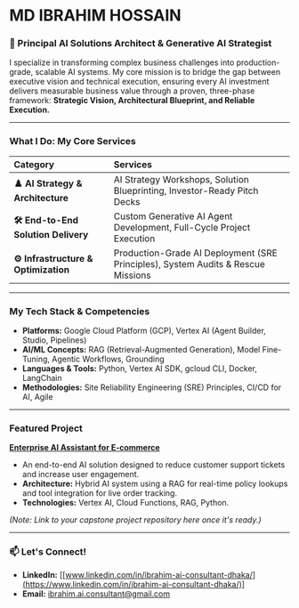 # MD IBRAHIM HOSSAIN

### **🚀 Principal AI Solutions Architect & Generative AI Strategist**

I specialize in transforming complex business challenges into production-grade, scalable AI systems. My core mission is to bridge the gap between executive vision and technical execution, ensuring every AI investment delivers measurable business value through a proven, three-phase framework: **Strategic Vision, Architectural Blueprint, and Reliable Execution.**

---

### **What I Do: My Core Services**

| Category | Services |
| :--- | :--- |
| **♟️ AI Strategy & Architecture** | AI Strategy Workshops, Solution Blueprinting, Investor-Ready Pitch Decks |
| **🛠️ End-to-End Solution Delivery** | Custom Generative AI Agent Development, Full-Cycle Project Execution |
| **⚙️ Infrastructure & Optimization**| Production-Grade AI Deployment (SRE Principles), System Audits & Rescue Missions |

---

### **My Tech Stack & Competencies**

-   **Platforms:** Google Cloud Platform (GCP), Vertex AI (Agent Builder, Studio, Pipelines)
-   **AI/ML Concepts:** RAG (Retrieval-Augmented Generation), Model Fine-Tuning, Agentic Workflows, Grounding
-   **Languages & Tools:** Python, Vertex AI SDK, gcloud CLI, Docker, LangChain
-   **Methodologies:** Site Reliability Engineering (SRE) Principles, CI/CD for AI, Agile

---

### **Featured Project**

**[Enterprise AI Assistant for E-commerce](https://github.com/your-username/your-project-repo)**
*   An end-to-end AI solution designed to reduce customer support tickets and increase user engagement.
*   **Architecture:** Hybrid AI system using a RAG for real-time policy lookups and tool integration for live order tracking.
*   **Technologies:** Vertex AI, Cloud Functions, RAG, Python.

*(Note: Link to your capstone project repository here once it's ready.)*

---

### **📫 Let's Connect!**

-   **LinkedIn:** [[www.linkedin.com/in/ibrahim-ai-consultant-dhaka/](https://www.linkedin.com/in/ibrahim-ai-consultant-dhaka/)]
-   **Email:** [ibrahim.ai.consultant@gmail.com](mailto:ibrahim.ai.consultant@gmail.com)
